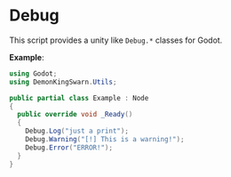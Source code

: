 # Debug

This script provides a unity like `Debug.*` classes for Godot.

**Example**:

```csharp
using Godot;
using DemonKingSwarn.Utils;

public partial class Example : Node
{
  public override void _Ready()
  {
    Debug.Log("just a print");
    Debug.Warning("[!] This is a warning!");
    Debug.Error("ERROR!");
  }
}
```
